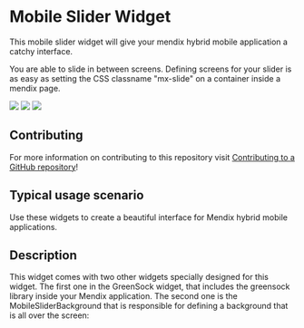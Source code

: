 # Mobile Slider Widget 

This mobile slider widget will give your mendix hybrid mobile application a catchy interface.

You are able to slide in between screens.
Defining screens for your slider is as easy as setting the CSS classname "mx-slide" on a container inside a mendix page.

![](https://github.com/mendix/MobileSlider/master/assets/slide1.PNG)
![](https://github.com/mendix/MobileSlider/master/assets/slide2.PNG)
![](https://github.com/mendix/MobileSlider/master/assets/slide3.PNG)

## Contributing

For more information on contributing to this repository visit [Contributing to a GitHub repository](https://world.mendix.com/display/howto50/Contributing+to+a+GitHub+repository)!

## Typical usage scenario

Use these widgets to create a beautiful interface for Mendix hybrid mobile applications.
 
## Description

This widget comes with two other widgets specially designed for this widget.
The first one in the GreenSock widget, that includes the greensock library inside your Mendix application.
The second one is the MobileSliderBackground that is responsible for defining a background that is all over the screen:


